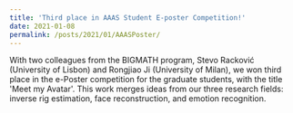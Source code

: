 ```yaml
---
title: 'Third place in AAAS Student E-poster Competition!'
date: 2021-01-08
permalink: /posts/2021/01/AAASPoster/
---
```


With two colleagues from the BIGMATH program, Stevo Racković (University of Lisbon) and Rongjiao Ji (University of Milan),
we won third place in the e-Poster competition for the graduate students, with the title 'Meet my Avatar'. 
This work merges ideas from our three research fields: inverse rig estimation, face reconstruction, and emotion recognition.